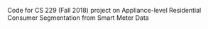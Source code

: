 Code for CS 229 (Fall 2018) project on Appliance-level Residential Consumer Segmentation from Smart Meter Data 
